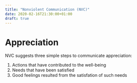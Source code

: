 ```yaml
---
title: "Nonviolent Communication (NVC)"
date: 2020-02-16T21:30:00+01:00
draft: true
---
```


# Appreciation

NVC suggests three simple steps to communicate appreciation:
1. Actions that have contributed to the well-being
2. Needs that have been satisfied
3. Good feelings resulted from the satisfation of such needs

